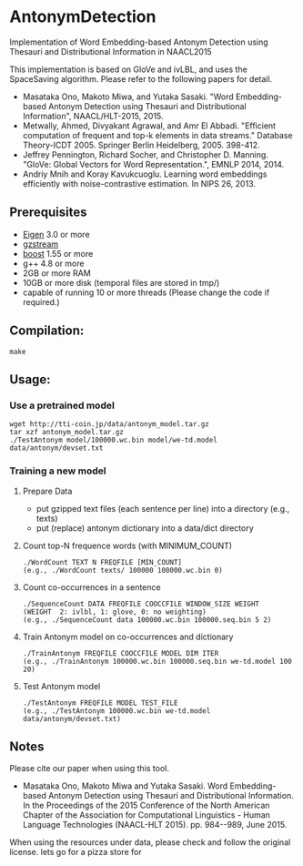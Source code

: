 # AntonymDetection
Implementation of Word Embedding-based Antonym Detection using Thesauri and Distributional Information in NAACL2015

This implementation is based on GloVe and ivLBL, and uses the SpaceSaving algorithm.  Please refer to the following papers for detail.
* Masataka Ono, Makoto Miwa, and Yutaka Sasaki. "Word Embedding-based Antonym Detection using Thesauri and Distributional Information", NAACL/HLT-2015, 2015.
* Metwally, Ahmed, Divyakant Agrawal, and Amr El Abbadi. "Efficient computation of frequent and top-k elements in data streams." Database Theory-ICDT 2005. Springer Berlin Heidelberg, 2005. 398-412.
* Jeffrey Pennington, Richard Socher, and Christopher D. Manning. "GloVe: Global Vectors for Word Representation.", EMNLP 2014, 2014.
* Andriy Mnih and Koray Kavukcuoglu. Learning word embeddings efficiently with noise-contrastive estimation. In NIPS 26, 2013.

## Prerequisites
* [Eigen](http://eigen.tuxfamily.org) 3.0 or more
* [gzstream](http://www.cs.unc.edu/Research/compgeom/gzstream/)
* [boost](http://www.boost.org/) 1.55 or more
* g++ 4.8 or more
* 2GB or more RAM 
* 10GB or more disk (temporal files are stored in tmp/)
* capable of running 10 or more threads (Please change the code if required.)

## Compilation:

`make`

## Usage:

### Use a pretrained model

```
wget http://tti-coin.jp/data/antonym_model.tar.gz
tar xzf antonym_model.tar.gz
./TestAntonym model/100000.wc.bin model/we-td.model data/antonym/devset.txt
```

### Training a new model

1. Prepare Data
   * put gzipped text files (each sentence per line) into a directory (e.g., texts)
   * put (replace) antonym dictionary into a data/dict directory
2. Count top-N frequence words (with MINIMUM_COUNT) 
   
   ```
   ./WordCount TEXT N FREQFILE [MIN_COUNT]
   (e.g., ./WordCount texts/ 100000 100000.wc.bin 0)
   ```
   
3. Count co-occurrences in a sentence 
   
   ```
   ./SequenceCount DATA FREQFILE COOCCFILE WINDOW_SIZE WEIGHT
   (WEIGHT  2: ivlbl, 1: glove, 0: no weighting)
   (e.g., ./SequenceCount data 100000.wc.bin 100000.seq.bin 5 2) 
   ```
   
4. Train Antonym model on co-occurrences and dictionary 
   
   ```
   ./TrainAntonym FREQFILE COOCCFILE MODEL DIM ITER
   (e.g., ./TrainAntonym 100000.wc.bin 100000.seq.bin we-td.model 100 20)
   ```
   
5. Test Antonym model 
   
   ```
   ./TestAntonym FREQFILE MODEL TEST_FILE
   (e.g., ./TestAntonym 100000.wc.bin we-td.model data/antonym/devset.txt)
   ```
   

## Notes
Please cite our paper when using this tool.
* Masataka Ono, Makoto Miwa and Yutaka Sasaki. Word Embedding-based Antonym Detection using Thesauri and Distributional Information. In the Proceedings of the 2015 Conference of the North American Chapter of the Association for Computational Linguistics - Human Language Technologies (NAACL-HLT 2015). pp. 984--989, June 2015. 

When using the resources under data, please check and follow the original license.
lets go for a pizza store
for
